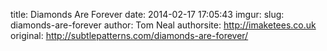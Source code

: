 title: Diamonds Are Forever
date: 2014-02-17 17:05:43
imgur: 
slug: diamonds-are-forever
author: Tom Neal
authorsite: http://imaketees.co.uk
original: http://subtlepatterns.com/diamonds-are-forever/
